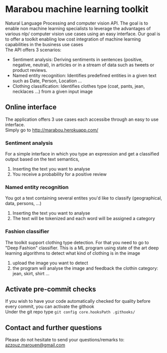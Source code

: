 # Marabou machine learning toolkit

Natural Language Processing and computer vision API. The goal is to enable non machine learning specialists to leverage the advantages of various nlp/ computer vision use cases using an easy interface. Our goal is to offer a toolkit enabling low cost integration of machine learning capabilities in the business use cases  
The API offers 3 scenarios:  
- Sentiment analysis: Deriving sentiments in sentences (positive, negative, neutral), in articles or in a stream of data such as tweets or product reviews.
- Named entity recognition: Identifies predefined entities in a given text such as Date, Person, Location ... 
- Clothing classification: Identifies clothes type (coat, pants, jean, necklaces ...) from a given input image  

## Online interface
The application offers 3 use cases each accessibe through an easy to use interface.  
Simply go to http://marabou.herokuapp.com/  
### Sentiment analysis
For a simple interface in which you type an expression and get a classified output based on the text semantics,
1. Inserting the text you want to analyse
2. You receive a probability for a positive review
### Named entity recognition
You got a text containing several entites you'd like to classify (geographical, data, persons, ...)  
1. Inserting the text you want to analyse  
2. The text will be tokenized and each word will be assigned a category  
### Fashion classifier
The toolkit support clothing type detection. For that you need to go to "Deep Fashion" classifier. This is a ML program using state of the art deep learning algorithms to detect what kind of clothing is in the image  
1. upload the image you want to detect
2. the program will analyse the image and feedback the clothin category: jean, skirt, shirt ...

## Activate pre-commit checks
If you wish to have your code automatically checked for quality before every commit, you can activate the githook  
Under the git repo type `git config core.hooksPath .githooks/`

## Contact and further questions
Please do not hesitate to send your questions/remarks to: azzouz.marouen@gmail.com  